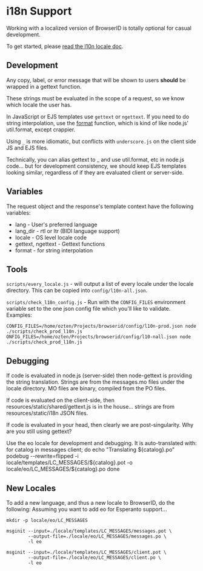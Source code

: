 # i18n Support

Working with a localized version of BrowserID is totally optional for
casual development.

To get started, please [read the l10n locale doc](http://svn.mozilla.org/projects/l10n-misc/trunk/browserid/README).

## Development

Any copy, label, or error message that will be shown to users **should** be wrapped in a gettext function.

These strings must be evaluated in the scope of a request, so we know which locale the user has.

In JavaScript or EJS templates use `gettext` or `ngettext`. If you need to do string interpolation, use the
[format](../lib/i18n.js) function, which is kind of like node.js' util.format, except crappier.

Using `_` is more idiomatic, but conflicts with `underscore.js` on the client side JS and EJS files.

Technically, you can alias gettext to _ and use util.format, etc in node.js code... but for development consistency,
we should keep EJS templates looking similar, regardless of if they are evaluated client or server-side.

## Variables

The request object and the response's template context have the following variables:

 * lang - User's preferred language
 * lang_dir - rtl or ltr (BIDI language support)
 * locale - OS level locale code
 * gettext, ngettext - Gettext functions
 * format - for string interpolation

## Tools

``scripts/every_locale.js`` - will output a list of every locale under the locale directory. This can
be copied into ``config/l10n-all.json``.

``scripts/check_l10n_config.js`` - Run with the ``CONFIG_FILES`` environment variable set to the one json
config file which you'll like to validate. Examples:

    CONFIG_FILES=/home/ozten/Projects/browserid/config/l10n-prod.json node ./scripts/check_prod_l10n.js
    ONFIG_FILES=/home/ozten/Projects/browserid/config/l10-nall.json node ./scripts/check_prod_l10n.js

## Debugging

If code is evaluated in node.js (server-side) then node-gettext is providing the string
translation. Strings are from the messages.mo files under the locale directory. MO files
are binary, compiled from the PO files.

If code is evaluated on the client-side, then resources/static/shared/gettext.js is in
the house... strings are from resources/static/i18n JSON files.

If code is evaluated in your head, then clearly we are post-singularity. Why are you
still using gettext?

Use the eo locale for development and debugging. It is auto-translated with:
for catalog in messages client; do
  echo "Translating ${catalog}.po"
  podebug --rewrite=flipped -i locale/templates/LC_MESSAGES/${catalog}.pot -o locale/eo/LC_MESSAGES/${catalog}.po
done

## New Locales

To add a new language, and thus a new locale to BrowserID, do the following:
Assuming you want to add eo for Esperanto support...

    mkdir -p locale/eo/LC_MESSAGES

    msginit --input=./locale/templates/LC_MESSAGES/messages.pot \
            --output-file=./locale/eo/LC_MESSAGES/messages.po \
            -l eo

    msginit --input=./locale/templates/LC_MESSAGES/client.pot \
            --output-file=./locale/eo/LC_MESSAGES/client.po \
            -l eo